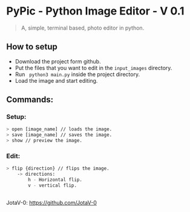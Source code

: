 # PyPic - Python Image Editor - V 0.1
> A, simple, terminal based, photo editor in python.

## How to setup
* Download the project form github.
* Put the files that you want to edit in the ``` input_images ``` directory.
* Run ``` python3 main.py``` inside the project directory.
* Load the image and start editing.
## Commands:
### Setup:
```sh
> open [image_name] // loads the image.
> save [image_name] // saves the image.
> show // preview the image.
```
### Edit:
```sh
> flip {direction} // flips the image.
    -> directions:
        h - Horizontal flip.
        v - vertical flip.
```
##
JotaV-0: https://github.com/JotaV-0
